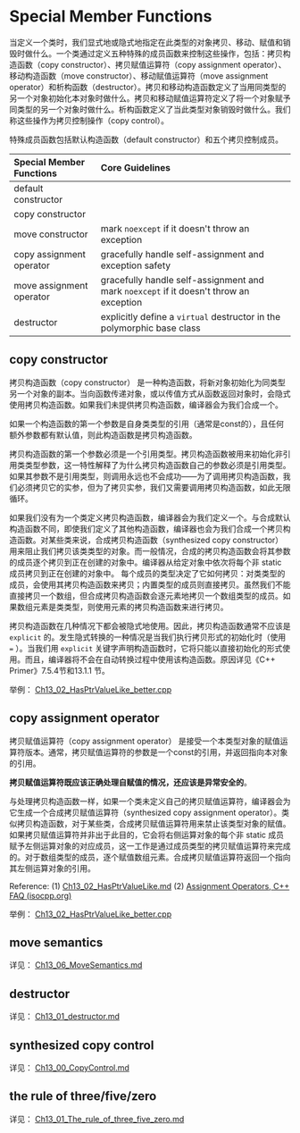 # Special Member Functions

当定义一个类时，我们显式地或隐式地指定在此类型的对象拷贝、移动、赋值和销毁时做什么。一个类通过定义五种特殊的成员函数来控制这些操作，包括：拷贝构造函数（copy constructor）、拷贝赋值运算符（copy assignment operator）、移动构造函数（move constructor）、移动赋值运算符（move assignment operator）和析构函数（destructor）。拷贝和移动构造函数定义了当用同类型的另一个对象初始化本对象时做什么。拷贝和移动赋值运算符定义了将一个对象赋予同类型的另一个对象时做什么。析构函数定义了当此类型对象销毁时做什么。我们称这些操作为拷贝控制操作（copy control）。

特殊成员函数包括默认构造函数（default constructor）和五个拷贝控制成员。

| Special Member Functions | Core Guidelines                                              |
| :----------------------- | :----------------------------------------------------------- |
| default constructor      |                                                              |
| copy constructor         |                                                              |
| move constructor         | mark `noexcept` if it doesn't throw an exception             |
| copy assignment operator | gracefully handle self-assignment and exception safety       |
| move assignment operator | gracefully handle self-assignment and mark `noexcept` if it doesn't throw an exception |
| destructor               | explicitly define a `virtual` destructor in the polymorphic base class |



## copy constructor

拷贝构造函数（copy constructor） 是一种构造函数，将新对象初始化为同类型另一个对象的副本。当向函数传递对象，或以传值方式从函数返回对象时，会隐式使用拷贝构造函数。如果我们未提供拷贝构造函数，编译器会为我们合成一个。

如果一个构造函数的第一个参数是自身类类型的引用（通常是const的），且任何额外参数都有默认值，则此构造函数是拷贝构造函数。

拷贝构造函数的第一个参数必须是一个引用类型。拷贝构造函数被用来初始化非引用类类型参数，这一特性解释了为什么拷贝构造函数自己的参数必须是引用类型。如果其参数不是引用类型，则调用永远也不会成功——为了调用拷贝构造函数，我们必须拷贝它的实参，但为了拷贝实参，我们又需要调用拷贝构造函数，如此无限循环。

如果我们没有为一个类定义拷贝构造函数，编译器会为我们定义一个。与合成默认构造函数不同，即使我们定义了其他构造函数，编译器也会为我们合成一个拷贝构造函数。对某些类来说，合成拷贝构造函数（synthesized copy constructor）用来阻止我们拷贝该类类型的对象。而一般情况，合成的拷贝构造函数会将其参数的成员逐个拷贝到正在创建的对象中。编译器从给定对象中依次将每个非 static 成员拷贝到正在创建的对象中。 每个成员的类型决定了它如何拷贝：对类类型的成员，会使用其拷贝构造函数来拷贝；内置类型的成员则直接拷贝。虽然我们不能直接拷贝一个数组，但合成拷贝构造函数会逐元素地拷贝一个数组类型的成员。如果数组元素是类类型，则使用元素的拷贝构造函数来进行拷贝。

拷贝构造函数在几种情况下都会被隐式地使用。因此，拷贝构造函数通常不应该是 `explicit` 的。发生隐式转换的一种情况是当我们执行拷贝形式的初始化时（使用 `=` ）。当我们用 `explicit` 关键字声明构造函数时，它将只能以直接初始化的形式使用。而且，编译器将不会在自动转换过程中使用该构造函数。原因详见《C++ Primer》7.5.4节和13.1.1 节。

举例： [Ch13_02_HasPtrValueLike_better.cpp](./Ch13_02_HasPtrValueLike_better.cpp) 

## copy assignment operator

拷贝赋值运算符（copy assignment operator） 是接受一个本类型对象的赋值运算符版本。通常，拷贝赋值运算符的参数是一个const的引用，并返回指向本对象的引用。

**拷贝赋值运算符既应该正确处理自赋值的情况，还应该是异常安全的**。

与处理拷贝构造函数一样，如果一个类未定义自己的拷贝赋值运算符，编译器会为它生成一个合成拷贝赋值运算符（synthesized copy assignment operator）。类似拷贝构造函数，对于某些类，合成拷贝赋值运算符用来禁止该类型对象的赋值。如果拷贝赋值运算符并非出于此目的，它会将右侧运算对象的每个非 static 成员赋予左侧运算对象的对应成员，这一工作是通过成员类型的拷贝赋值运算符来完成的。对于数组类型的成员，逐个赋值数组元素。合成拷贝赋值运算符返回一个指向其左侧运算对象的引用。

Reference: (1) [Ch13_02_HasPtrValueLike.md](./Ch13_02_HasPtrValueLike.md) (2) [Assignment Operators, C++ FAQ (isocpp.org)](https://isocpp.org/wiki/faq/assignment-operators) 

举例： [Ch13_02_HasPtrValueLike_better.cpp](./Ch13_02_HasPtrValueLike_better.cpp) 

## move semantics

详见： [Ch13_06_MoveSemantics.md](./Ch13_06_MoveSemantics.md) 

## destructor

详见： [Ch13_01_destructor.md](./Ch13_01_destructor.md) 

## synthesized copy control

详见： [Ch13_00_CopyControl.md](./Ch13_00_CopyControl.md) 

## the rule of three/five/zero

详见： [Ch13_01_The_rule_of_three_five_zero.md](./Ch13_01_The_rule_of_three_five_zero.md)

